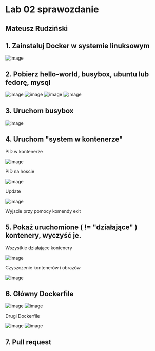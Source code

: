 
# Lab 02 sprawozdanie
## Mateusz Rudziński

## 1. Zainstaluj Docker w systemie linuksowym
 
![image](https://github.com/InzynieriaOprogramowaniaAGH/MDO2022/blob/MR299810/GCL/03/MR299810/lab02/docker%20version.png)
 
## 2. Pobierz hello-world, busybox, ubuntu lub fedorę, mysql

![image](https://github.com/InzynieriaOprogramowaniaAGH/MDO2022/blob/MR299810/GCL/03/MR299810/lab02/hello-world%20download.png)
![image](https://github.com/InzynieriaOprogramowaniaAGH/MDO2022/blob/MR299810/GCL/03/MR299810/lab02/mysql%20download.png)
![image](https://github.com/InzynieriaOprogramowaniaAGH/MDO2022/blob/MR299810/GCL/03/MR299810/lab02/ubuntu%20download.png)
![image](https://github.com/InzynieriaOprogramowaniaAGH/MDO2022/blob/MR299810/GCL/03/MR299810/lab02/busyboxversion.png)

## 3. Uruchom busybox
![image](https://github.com/InzynieriaOprogramowaniaAGH/MDO2022/blob/MR299810/GCL/03/MR299810/lab02/busybox%20run.png)

## 4. Uruchom "system w kontenerze"
 PID  w kontenerze 
 
 ![image](https://github.com/InzynieriaOprogramowaniaAGH/MDO2022/blob/MR299810/GCL/03/MR299810/lab02/PID%20in%20UBUNTU%20C.png)
 
 PID na hoscie
 
 ![image](https://github.com/InzynieriaOprogramowaniaAGH/MDO2022/blob/MR299810/GCL/03/MR299810/lab02/PID%20HOST%20W%20UBUNTU.png)
 
 Update
 
 ![image](https://github.com/InzynieriaOprogramowaniaAGH/MDO2022/blob/MR299810/GCL/03/MR299810/lab02/ubuntu%20update.png)
 
 Wyjscie przy pomocy komendy exit
 
 ## 5. Pokaż uruchomione ( != "działające" ) kontenery, wyczyść je.
 
 Wszystkie działające kontenery 
 
 ![image](https://github.com/InzynieriaOprogramowaniaAGH/MDO2022/blob/MR299810/GCL/03/MR299810/lab02/all%20working%20containers.png)
 
 Czyszczenie kontenerów i obrazów
 
 ![image](https://github.com/InzynieriaOprogramowaniaAGH/MDO2022/blob/MR299810/GCL/03/MR299810/lab02/killing%20all%20containers.png)
 
 ## 6. Główny Dockerfile 
 
 ![image](https://github.com/InzynieriaOprogramowaniaAGH/MDO2022/blob/MR299810/GCL/03/MR299810/lab02/docker1.png)
 ![image](https://github.com/InzynieriaOprogramowaniaAGH/MDO2022/blob/MR299810/GCL/03/MR299810/lab02/insidedocker1.png)
 
 Drugi Dockerfile
 
 ![image](https://github.com/InzynieriaOprogramowaniaAGH/MDO2022/blob/MR299810/GCL/03/MR299810/lab02/docker2.png)
 ![image](https://github.com/InzynieriaOprogramowaniaAGH/MDO2022/blob/MR299810/GCL/03/MR299810/lab02/insidedocker2.png)
 
 ## 7. Pull request
